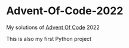 # Advent-Of-Code-2022

My solutions of [Advent Of Code](https://adventofcode.com/) 2022

This is also my first Python project
